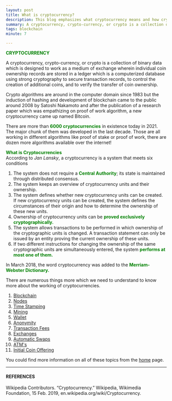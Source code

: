 ```yaml
---
layout: post
title: What is cryptocurrency? 
description: This blog emphasizes what cryptocurrency means and how cryptocurrency is relevant in today's day and age.
summary: A cryptocurrency, crypto-currency, or crypto is a collection of binary data which is designed to work as a medium of exchange wherein individual coin ownership records are stored in a ledger which is a computerized database using strong cryptography to secure transaction records, to control the creation of additional coins, and to verify the transfer of coin ownership.
tags: blockchain
minute: 7

---
```


<b><span style="color:green">CRYPTOCURRENCY</span></b><br>

A cryptocurrency, crypto-currency, or crypto is a collection of binary data which is designed to work as a medium of exchange wherein individual coin ownership records are stored in a ledger which is a computerized database using strong cryptography to secure transaction records, to control the creation of additional coins, and to verify the transfer of coin ownership.

Crypto algorithms are around in the computer domain since 1983 but the induction of hashing and development of blockchain came to the public around 2008 by Satoshi Nakamoto and after the publication of a research paper which was empathizing on proof of work algorithm, a new cryptocurrency came up named Bitcoin.

There are more than <b><span style="color:green">6000 cryptocurrencies</span></b> in existence today in 2021. The major chunk of them was developed in the last decade. Those are all working in different algorithms like proof of stake or proof of work, there are dozen more algorithms available over the internet!

<b><span style="color:green">What is Cryptocurrencies</span></b><br>
According to *Jan Lansky*, a cryptocurrency is a system that meets six conditions

1. The system does not require a <b><span style="color:green">Central Authority</span></b>; its state is maintained through distributed consensus.
2. The system keeps an overview of cryptocurrency units and their ownership.
3. The system defines whether new cryptocurrency units can be created. If new cryptocurrency units can be created, the system defines the circumstances of their origin and how to determine the ownership of these new units.
4. Ownership of cryptocurrency units can be <b><span style="color:green">proved exclusively cryptographically.</span></b>
5. The system allows transactions to be performed in which ownership of the cryptographic units is changed. A transaction statement can only be issued by an entity proving the current ownership of these units.
6. If two different instructions for changing the ownership of the same cryptographic units are simultaneously entered, the system <b><span style="color:green">performs at most one of them.</span></b>

In March 2018, the word cryptocurrency was added to the <b><span style="color:green">Merriam-Webster Dictionary.</span></b>


There are numerous things more which we need to understand to know more about the working of cryptocurrencies.

1. <a href="https://dhruvdoshi.github.io/blog/2019/08/31/what-is-blockchain">Blockchain</a>
2. <a href="https://dhruvdoshi.github.io/blog/2019/09/01/what-is-nodes-in-blockchain">Nodes</a>
3. <a href="https://dhruvdoshi.github.io/blog/2019/09/02/what-is-timestamping-in-blockchain">Time Stamping</a>
4. <a href="https://dhruvdoshi.github.io/blog/2019/09/03/what-is-mining-in-blockchain">Mining</a>
5. <a href="https://dhruvdoshi.github.io/blog/2019/09/04/what-is-wallet-in-blockchain">Wallet</a>
6. <a href="https://dhruvdoshi.github.io/blog/2019/09/05/what-is-anonimity-in-blockchain">Anonymity</a>
7. <a href="https://dhruvdoshi.github.io/blog/2019/09/06/what-is-transaction-fees-in-blockchain">Transaction Fees</a>
8. <a href="https://dhruvdoshi.github.io/blog/2019/09/07/what-is-exchanges-in-blockchain">Exchanges</a>
9. <a href="https://dhruvdoshi.github.io/blog/2019/09/08/what-is-automativ-swaps-in-blockchain">Automatic Swaps</a>
10. <a href="https://dhruvdoshi.github.io/blog/2019/09/09/what-is-cryptocurrency-atm">ATM's</a>
11. <a href="https://dhruvdoshi.github.io/blog/2019/09/10/what-is-cryptocurrency-ico">Initial Coin Offering </a>

You could find more information on all of these topics from the <a href="https://dhruvdoshi.github.io/blog">home</a> page.


---

#### REFERENCES

Wikipedia Contributors. “Cryptocurrency.” Wikipedia, Wikimedia Foundation, 15 Feb. 2019, en.wikipedia.org/wiki/Cryptocurrency.
